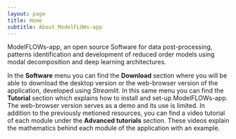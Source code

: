 ```yaml
---
layout: page
title: Home
subtitle: About ModelFLOWs-app
---
```


ModelFLOWs-app, an open source Software for data post-processing, patterns identification and development of reduced order models using modal decomposition and deep learning architectures.

In the **Software** menu you can find the **Download** section where you will be able to download the desktop version or the web-browser version of the application, developed using *Streamlit*. In this same menu you can find the **Tutorial** section which explains how to install and set-up ModelFLOWs-app. The web-browser version serves as a demo and its use is limited. In addition to the previously metioned resources, you can find a video tutorial of each module under the **Advanced tutorials** section. These videos explain the mathematics behind each module of the application with an example.
